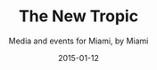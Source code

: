 ---
title: The New Tropic
subtitle: Media and events for Miami, by Miami
layout: default
modal-id: 1
date: 2015-01-12
img: tnt.png
thumbnail: tnt-thumbnail.png
alt: image-alt
project-date: January 2015
project-url: https://thenewtropic.com
description: We launched The New Tropic in January of 2015 as our pilot media and events brand in Miami. A year later, we were creating 750,000 engagements a month across the site, social media channels, and in-person experiences. The New Tropic has created field-leading engagement among millennials in Miami's urban core, and delivered strong connections with them for brands.

---